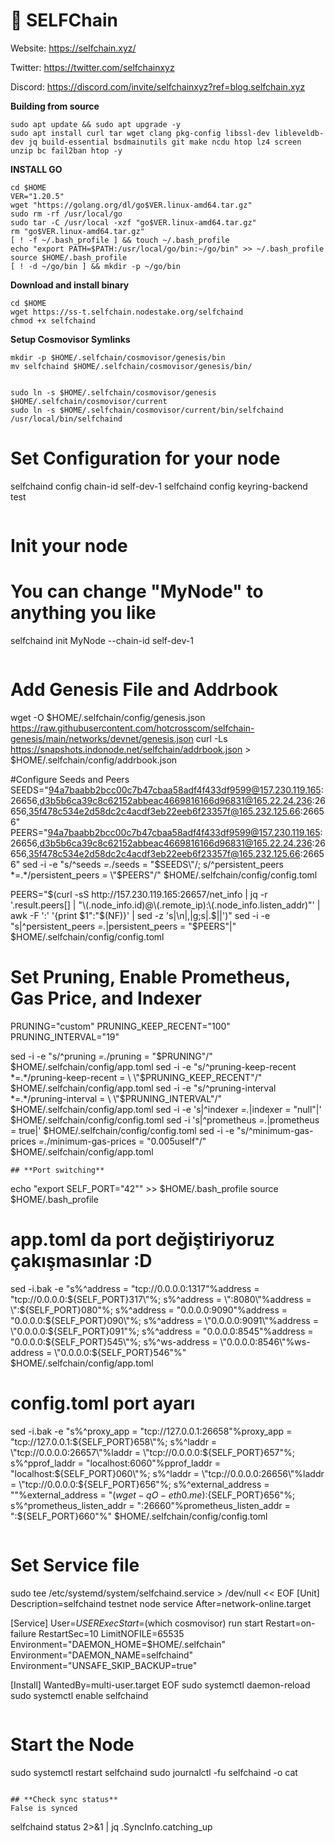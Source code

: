 
# 🧊 SELFChain

Website: https://selfchain.xyz/

Twitter: https://twitter.com/selfchainxyz

Discord: https://discord.com/invite/selfchainxyz?ref=blog.selfchain.xyz


**Building from source**
```
sudo apt update && sudo apt upgrade -y
sudo apt install curl tar wget clang pkg-config libssl-dev libleveldb-dev jq build-essential bsdmainutils git make ncdu htop lz4 screen unzip bc fail2ban htop -y
```

**INSTALL GO**
```
cd $HOME
VER="1.20.5"
wget "https://golang.org/dl/go$VER.linux-amd64.tar.gz"
sudo rm -rf /usr/local/go
sudo tar -C /usr/local -xzf "go$VER.linux-amd64.tar.gz"
rm "go$VER.linux-amd64.tar.gz"
[ ! -f ~/.bash_profile ] && touch ~/.bash_profile
echo "export PATH=$PATH:/usr/local/go/bin:~/go/bin" >> ~/.bash_profile
source $HOME/.bash_profile
[ ! -d ~/go/bin ] && mkdir -p ~/go/bin
```

**Download and install binary**

```
cd $HOME
wget https://ss-t.selfchain.nodestake.org/selfchaind
chmod +x selfchaind
```

**Setup Cosmovisor Symlinks**
```
mkdir -p $HOME/.selfchain/cosmovisor/genesis/bin
mv selfchaind $HOME/.selfchain/cosmovisor/genesis/bin/


sudo ln -s $HOME/.selfchain/cosmovisor/genesis $HOME/.selfchain/cosmovisor/current
sudo ln -s $HOME/.selfchain/cosmovisor/current/bin/selfchaind /usr/local/bin/selfchaind
```

# Set Configuration for your node
selfchaind config chain-id self-dev-1
selfchaind config keyring-backend test
```
```
# Init your node
# You can change "MyNode" to anything you like
selfchaind init MyNode --chain-id self-dev-1
```
```
# Add Genesis File and Addrbook
wget -O $HOME/.selfchain/config/genesis.json  https://raw.githubusercontent.com/hotcrosscom/selfchain-genesis/main/networks/devnet/genesis.json
curl -Ls https://snapshots.indonode.net/selfchain/addrbook.json > $HOME/.selfchain/config/addrbook.json

#Configure Seeds and Peers
SEEDS="94a7baabb2bcc00c7b47cbaa58adf4f433df9599@157.230.119.165:26656,d3b5b6ca39c8c62152abbeac4669816166d96831@165.22.24.236:26656,35f478c534e2d58dc2c4acdf3eb22eeb6f23357f@165.232.125.66:26656"
PEERS="94a7baabb2bcc00c7b47cbaa58adf4f433df9599@157.230.119.165:26656,d3b5b6ca39c8c62152abbeac4669816166d96831@165.22.24.236:26656,35f478c534e2d58dc2c4acdf3eb22eeb6f23357f@165.232.125.66:26656"
sed -i -e "s/^seeds *=.*/seeds = \"$SEEDS\"/; s/^persistent_peers *=.*/persistent_peers = \"$PEERS\"/" $HOME/.selfchain/config/config.toml

PEERS="$(curl -sS http://157.230.119.165:26657/net_info | jq -r '.result.peers[] | "\(.node_info.id)@\(.remote_ip):\(.node_info.listen_addr)"' | awk -F ':' '{print $1":"$(NF)}' | sed -z 's|\n|,|g;s|.$||')"
sed -i -e "s|^persistent_peers *=.*|persistent_peers = \"$PEERS\"|" $HOME/.selfchain/config/config.toml


# Set Pruning, Enable Prometheus, Gas Price, and Indexer
PRUNING="custom"
PRUNING_KEEP_RECENT="100"
PRUNING_INTERVAL="19"

sed -i -e "s/^pruning *=.*/pruning = \"$PRUNING\"/" $HOME/.selfchain/config/app.toml
sed -i -e "s/^pruning-keep-recent *=.*/pruning-keep-recent = \
\"$PRUNING_KEEP_RECENT\"/" $HOME/.selfchain/config/app.toml
sed -i -e "s/^pruning-interval *=.*/pruning-interval = \
\"$PRUNING_INTERVAL\"/" $HOME/.selfchain/config/app.toml
sed -i -e 's|^indexer *=.*|indexer = "null"|' $HOME/.selfchain/config/config.toml
sed -i 's|^prometheus *=.*|prometheus = true|' $HOME/.selfchain/config/config.toml
sed -i -e "s/^minimum-gas-prices *=.*/minimum-gas-prices = \"0.005uself\"/" $HOME/.selfchain/config/app.toml
```
## **Port switching**
```
echo "export SELF_PORT="42"" >> $HOME/.bash_profile
source $HOME/.bash_profile

# app.toml da port değiştiriyoruz çakışmasınlar :D
sed -i.bak -e "s%^address = \"tcp://0.0.0.0:1317\"%address = \"tcp://0.0.0.0:${SELF_PORT}317\"%;
s%^address = \":8080\"%address = \":${SELF_PORT}080\"%;
s%^address = \"0.0.0.0:9090\"%address = \"0.0.0.0:${SELF_PORT}090\"%; 
s%^address = \"0.0.0.0:9091\"%address = \"0.0.0.0:${SELF_PORT}091\"%; 
s%^address = \"0.0.0.0:8545\"%address = \"0.0.0.0:${SELF_PORT}545\"%; 
s%^ws-address = \"0.0.0.0:8546\"%ws-address = \"0.0.0.0:${SELF_PORT}546\"%" $HOME/.selfchain/config/app.toml

# config.toml port ayarı
sed -i.bak -e "s%^proxy_app = \"tcp://127.0.0.1:26658\"%proxy_app = \"tcp://127.0.0.1:${SELF_PORT}658\"%; 
s%^laddr = \"tcp://0.0.0.0:26657\"%laddr = \"tcp://0.0.0.0:${SELF_PORT}657\"%; 
s%^pprof_laddr = \"localhost:6060\"%pprof_laddr = \"localhost:${SELF_PORT}060\"%;
s%^laddr = \"tcp://0.0.0.0:26656\"%laddr = \"tcp://0.0.0.0:${SELF_PORT}656\"%;
s%^external_address = \"\"%external_address = \"$(wget -qO- eth0.me):${SELF_PORT}656\"%;
s%^prometheus_listen_addr = \":26660\"%prometheus_listen_addr = \":${SELF_PORT}660\"%" $HOME/.selfchain/config/config.toml
```
```
# Set Service file
sudo tee /etc/systemd/system/selfchaind.service > /dev/null << EOF
[Unit]
Description=selfchaind testnet node service
After=network-online.target

[Service]
User=$USER
ExecStart=$(which cosmovisor) run start
Restart=on-failure
RestartSec=10
LimitNOFILE=65535
Environment="DAEMON_HOME=$HOME/.selfchain"
Environment="DAEMON_NAME=selfchaind"
Environment="UNSAFE_SKIP_BACKUP=true"

[Install]
WantedBy=multi-user.target
EOF
sudo systemctl daemon-reload
sudo systemctl enable selfchaind
```
```
# Start the Node
sudo systemctl restart selfchaind
sudo journalctl -fu selfchaind -o cat
```

## **Check sync status**
False is synced
```
selfchaind status 2>&1 | jq .SyncInfo.catching_up
```







